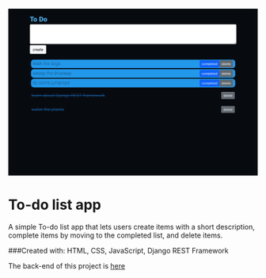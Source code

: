 ![A screenshot of the app](https://github.com/russfraze/react_toDo/blob/main/Screen%20Shot%202022-07-07%20at%203.12.17%20PM.png)

# To-do list app 
A simple To-do list app that lets users create items with a short description, complete items by moving to the completed list, and delete items.  

###Created with:
HTML, CSS, JavaScript, Django REST Framework

The back-end of this project is [here](https://github.com/russfraze/backend_toDo)
